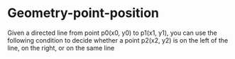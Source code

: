 # Geometry-point-position
Given a directed line from point p0(x0, y0) to p1(x1,  y1), you can use the following condition to decide whether a point p2(x2, y2) is  on the left of the line, on the right, or on the same line
